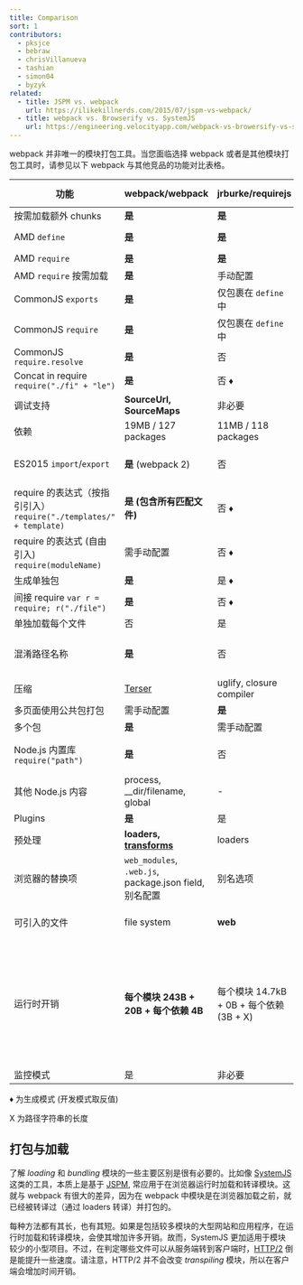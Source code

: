 ```yaml
---
title: Comparison
sort: 1
contributors:
  - pksjce
  - bebraw
  - chrisVillanueva
  - tashian
  - simon04
  - byzyk
related:
  - title: JSPM vs. webpack
    url: https://ilikekillnerds.com/2015/07/jspm-vs-webpack/
  - title: webpack vs. Browserify vs. SystemJS
    url: https://engineering.velocityapp.com/webpack-vs-browersify-vs-systemjs-for-spas-95b349a41fa0
---
```


webpack 并非唯一的模块打包工具。当您面临选择 webpack 或者是其他模块打包工具时，请参见以下 webpack 与其他竞品的功能对比表格。

| 功能                                                               | webpack/webpack                                                                | jrburke/requirejs                        | substack/node-browserify                            | jspm/jspm-cli                                                                                                                                     | rollup/rollup                                                                | brunch/brunch                                                                              |
| ------------------------------------------------------------------ | ------------------------------------------------------------------------------ | ---------------------------------------- | --------------------------------------------------- | ------------------------------------------------------------------------------------------------------------------------------------------------- | ---------------------------------------------------------------------------- | ------------------------------------------------------------------------------------------ |
| 按需加载额外 chunks                                                | **是**                                                                         | **是**                                   | 否                                                  | [System.import](https://github.com/systemjs/systemjs/blob/master/docs/system-api.md#systemimportmodulename--normalizedparentname---promisemodule) | 否                                                                           | 否                                                                                         |
| AMD `define`                                                       | **是**                                                                         | **是**                                   | [deamdify](https://github.com/jaredhanson/deamdify) | 是                                                                                                                                                | [rollup-plugin-amd](https://github.com/piuccio/rollup-plugin-amd)            | 是                                                                                         |
| AMD `require`                                                      | **是**                                                                         | **是**                                   | 否                                                  | 是                                                                                                                                                | 否                                                                           | 是                                                                                         |
| AMD `require` 按需加载                                             | **是**                                                                         | 手动配置                                 | 否                                                  | 是                                                                                                                                                | 否                                                                           | 否                                                                                         |
| CommonJS `exports`                                                 | **是**                                                                         | 仅包裹在 `define` 中                     | **是**                                              | 是                                                                                                                                                | [commonjs-plugin](https://github.com/rollup/rollup-plugin-commonjs)          | 是                                                                                         |
| CommonJS `require`                                                 | **是**                                                                         | 仅包裹在 `define` 中                     | **是**                                              | 是                                                                                                                                                | [commonjs-plugin](https://github.com/rollup/rollup-plugin-commonjs)          | 是                                                                                         |
| CommonJS `require.resolve`                                         | **是**                                                                         | 否                                       | 否                                                  | 否                                                                                                                                                | 否                                                                           |                                                                                            |
| Concat in require `require("./fi" + "le")`                         | **是**                                                                         | 否 ♦                                     | 否                                                  | 否                                                                                                                                                | 否                                                                           |                                                                                            |
| 调试支持                                                           | **SourceUrl, SourceMaps**                                                      | 非必要                                   | SourceMaps                                          | **SourceUrl, SourceMaps**                                                                                                                         | **SourceUrl, SourceMaps**                                                    | SourceMaps                                                                                 |
| 依赖                                                               | 19MB / 127 packages                                                            | 11MB / 118 packages                      | **1.2MB / 1 package**                               | 26MB / 131 packages                                                                                                                               | ?MB / 3 packages                                                             |                                                                                            |
| ES2015 `import`/`export`                                           | **是** (webpack 2)                                                             | 否                                       | 否                                                  | **是**                                                                                                                                            | **是**                                                                       | 是, 通过 [es6 module transpiler](https://github.com/gcollazo/es6-module-transpiler-brunch) |
| require 的表达式（按指引引入）`require("./templates/" + template)` | **是 (包含所有匹配文件)**                                                      | 否 ♦                                     | 否                                                  | 否                                                                                                                                                | 否                                                                           | 否                                                                                         |
| require 的表达式 (自由引入) `require(moduleName)`                  | 需手动配置                                                                     | 否 ♦                                     | 否                                                  | 否                                                                                                                                                | 否                                                                           |                                                                                            |
| 生成单独包                                                         | **是**                                                                         | 是 ♦                                     | 是                                                  | 是                                                                                                                                                | 是                                                                           | 是                                                                                         |
| 间接 require `var r = require; r("./file")`                        | **是**                                                                         | 否 ♦                                     | 否                                                  | 否                                                                                                                                                | 否                                                                           |                                                                                            |
| 单独加载每个文件                                                   | 否                                                                             | 是                                       | 否                                                  | 是                                                                                                                                                | 否                                                                           | 否                                                                                         |
| 混淆路径名称                                                       | **是**                                                                         | 否                                       | 部分                                                | 是                                                                                                                                                | 非必要 (打包文件不包含路径名称)                                              | 否                                                                                         |
| 压缩                                                               | [Terser](https://github.com/fabiosantoscode/terser)                            | uglify, closure compiler                 | [uglifyify](https://github.com/hughsk/uglifyify)    | 是                                                                                                                                                | [uglify-plugin](https://github.com/TrySound/rollup-plugin-uglify)            | [UglifyJS-brunch](https://github.com/brunch/uglify-js-brunch)                              |
| 多页面使用公共包打包                                               | 需手动配置                                                                     | **是**                                   | 需手动配置                                          | 使用打包算法                                                                                                                                      | 否                                                                           | 否                                                                                         |
| 多个包                                                             | **是**                                                                         | 需手动配置                               | 需手动配置                                          | 是                                                                                                                                                | 否                                                                           | 是                                                                                         |
| Node.js 内置库 `require("path")`                                   | **是**                                                                         | 否                                       | **是**                                              | **是**                                                                                                                                            | [node-resolve-plugin](https://github.com/rollup/rollup-plugin-node-resolve)  |                                                                                            |
| 其他 Node.js 内容                                                  | process, \_\_dir/filename, global                                              | -                                        | process, \_\_dir/filename, global                   | process, \_\_dir/filename, global for cjs                                                                                                         | global ([commonjs-plugin](https://github.com/rollup/rollup-plugin-commonjs)) |                                                                                            |
| Plugins                                                            | **是**                                                                         | 是                                       | **是**                                              | 是                                                                                                                                                | 是                                                                           | 是                                                                                         |
| 预处理                                                             | **loaders, [transforms](https://github.com/webpack-contrib/transform-loader)** | loaders                                  | transforms                                          | plugin translate                                                                                                                                  | plugin transforms                                                            | compilers, optimizers                                                                      |
| 浏览器的替换项                                                     | `web_modules`, `.web.js`, package.json field, 别名配置                         | 别名选项                                 | package.json field, 别名选项                        | package.json, 别名选项                                                                                                                            | 否                                                                           |                                                                                            |
| 可引入的文件                                                       | file system                                                                    | **web**                                  | file system                                         | through plugins                                                                                                                                   | file system or through plugins                                               | file system                                                                                |
| 运行时开销                                                         | **每个模块 243B + 20B + 每个依赖 4B**                                          | 每个模块 14.7kB + 0B + 每个依赖 (3B + X) | 每个模块 415B + 25B + 每个依赖 (6B + 2X)            | 自运行打包 5.5kB, full loader 和 polyfill 38kB, 普通模块 0, 293B CJS, ES2015 System.register 压缩 (gzip) 前 139B                                  | **ES2015 模块无开销** (其他格式可能会产生开销)                               |                                                                                            |
| 监控模式                                                           | 是                                                                             | 非必要                                   | [watchify](https://github.com/browserify/watchify)  | 开发模式非必要                                                                                                                                    | [rollup-watch](https://github.com/rollup/rollup-watch)                       | 是                                                                                         |

♦ 为生成模式 (开发模式取反值)

X 为路径字符串的长度


## 打包与加载

了解 _loading_ 和 _bundling_ 模块的一些主要区别是很有必要的。比如像 [SystemJS](https://github.com/systemjs/systemjs) 这类的工具，本质上是基于 [JSPM](https://github.com/jspm/jspm-cli), 常应用于在浏览器运行时加载和转译模块。这就与 webpack 有很大的差异，因为在 webpack 中模块是在浏览器加载之前，就已经被转译过（通过 loaders 转译）并打包的。

每种方法都有其长，也有其短。如果是包括较多模块的大型网站和应用程序，在运行时加载和转译模块，会使其增加许多开销。故而，SystemJS 更加适用于模块较少的小型项目。不过，在判定哪些文件可以从服务端转到客户端时，[HTTP/2](https://http2.github.io/) 倒是能提升一些速度。请注意，HTTP/2 并不会改变 _transpiling_ 模块，所以在客户端会增加时间开销。
